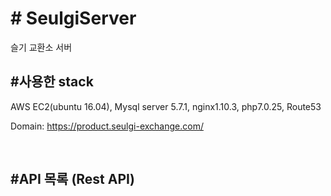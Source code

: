 <h1># SeulgiServer</h1>

슬기 교환소 서버

<h2>#사용한 stack</h2>
<p>AWS EC2(ubuntu 16.04), Mysql server 5.7.1, nginx1.10.3, php7.0.25, Route53 </p>
<p>Domain: <a href="https://product.seulgi-exchange.com/">https://product.seulgi-exchange.com/</a></p>
<br>
<h2>#API 목록 (Rest API)</h2>
<div>
</div>
